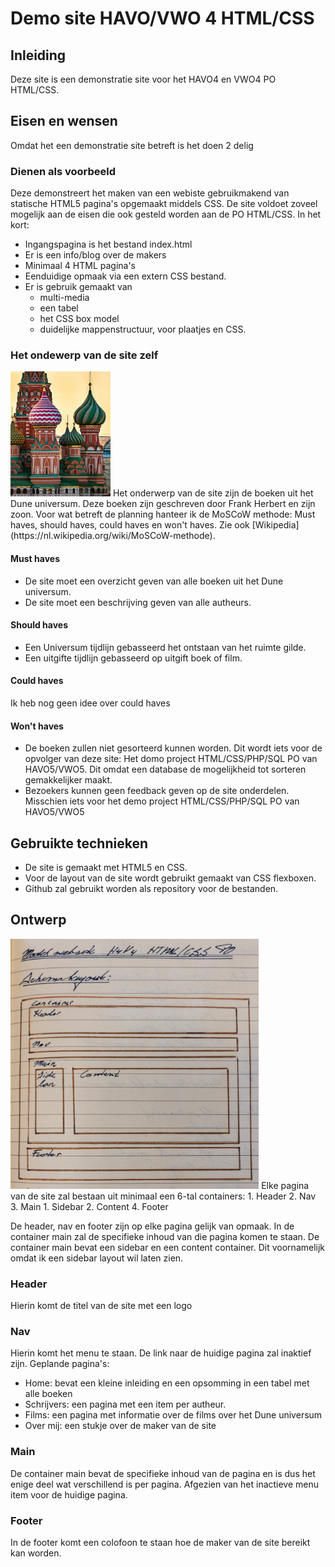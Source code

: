 # Demo site HAVO/VWO 4 HTML/CSS

## Inleiding
Deze site is een demonstratie site voor het HAVO4 en VWO4 PO HTML/CSS.

## Eisen en wensen
Omdat het een demonstratie site betreft is het doen 2 delig

### Dienen als voorbeeld
Deze demonstreert het maken van een webiste gebruikmakend van statische HTML5 pagina's opgemaakt middels CSS. De site voldoet zoveel mogelijk aan de eisen die ook gesteld worden aan de PO HTML/CSS. In het kort:
- Ingangspagina is het bestand index.html
- Er is een info/blog over de makers
- Minimaal 4 HTML pagina's
- Eenduidige opmaak via een extern CSS bestand.
- Er is gebruik gemaakt van
  - multi-media
  - een tabel
  - het CSS box model
  - duidelijke mappenstructuur, voor plaatjes en CSS.

### Het ondewerp van de site zelf
<img src="assets/moscow.jpg" alt="MoSCoW methode" height="200">
Het onderwerp van de site zijn de boeken uit het Dune universum. Deze boeken zijn geschreven door Frank Herbert en zijn zoon. Voor wat betreft de planning hanteer ik de MoSCoW methode: Must haves, should haves, could haves en won't haves. Zie ook [Wikipedia](https://nl.wikipedia.org/wiki/MoSCoW-methode).

#### Must haves
- De site moet een overzicht geven van alle boeken uit het Dune universum.
- De site moet een beschrijving geven van alle autheurs.

#### Should haves
- Een Universum tijdlijn gebasseerd het ontstaan van het ruimte gilde.
- Een uitgifte tijdlijn gebasseerd op uitgift boek of film.

#### Could haves
Ik heb nog geen idee over could haves

#### Won't haves
- De boeken zullen niet gesorteerd kunnen worden. Dit wordt iets voor de opvolger van deze site: Het domo project HTML/CSS/PHP/SQL PO van HAVO5/VWO5. Dit omdat een database de mogelijkheid tot sorteren gemakkelijker maakt.
- Bezoekers kunnen geen feedback geven op de site onderdelen. Misschien iets voor het demo project HTML/CSS/PHP/SQL PO van HAVO5/VWO5

## Gebruikte technieken
- De site is gemaakt met HTML5 en CSS. 
- Voor de layout van de site wordt gebruikt gemaakt van CSS flexboxen.
- Github zal gebruikt worden als repository voor de bestanden.

## Ontwerp
<img src="assets/SchermLayout.jpg" alt="SchermLayout" height="400">
Elke pagina van de site zal bestaan uit minimaal een 6-tal containers:
1. Header
2. Nav
3. Main
   1. Sidebar
   2. Content
4. Footer

De header, nav en footer zijn op elke pagina gelijk van opmaak. In de container main zal de specifieke inhoud van die pagina komen te staan. De container main bevat een sidebar en een content container. Dit voornamelijk omdat ik een sidebar layout wil laten zien.

### Header
Hierin komt de titel van de site met een logo

### Nav
Hierin komt het menu te staan. De link naar de huidige pagina zal inaktief zijn. Geplande pagina's:
- Home: bevat een kleine inleiding en een opsomming in een tabel met alle boeken
- Schrijvers: een pagina met een item per autheur.
- Films: een pagina met informatie over de films over het Dune universum
- Over mij: een stukje over de maker van de site

### Main
De container main bevat de specifieke inhoud van de pagina en is dus het enige deel wat verschillend is per pagina. Afgezien van het inactieve menu item voor de huidige pagina.

### Footer
In de footer komt een colofoon te staan hoe de maker van de site bereikt kan worden.
